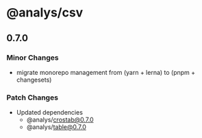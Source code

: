 # @analys/csv

## 0.7.0

### Minor Changes

- migrate monorepo management from (yarn + lerna) to (pnpm + changesets)

### Patch Changes

- Updated dependencies
  - @analys/crostab@0.7.0
  - @analys/table@0.7.0
